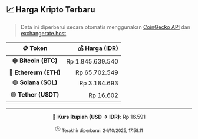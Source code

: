 

<!-- HARGA_KRIPTO -->
## 📈 Harga Kripto Terbaru

> Data ini diperbarui secara otomatis menggunakan [CoinGecko API](https://www.coingecko.com/) dan [exchangerate.host](https://exchangerate.host/)

<div align="center">

| 🪙 Token | 💰 Harga (IDR) |
|:------:|---------------:|
| 🟠 **Bitcoin (BTC)**   | Rp 1.845.639.540 |
| 🔵 **Ethereum (ETH)**  | Rp 65.702.549 |
| 🟣 **Solana (SOL)**    | Rp 3.184.693 |
| 🟢 **Tether (USDT)**   | Rp 16.602 |

---

💱 **Kurs Rupiah (USD → IDR)**: Rp 16.591

🕒 <sub>Terakhir diperbarui: 24/10/2025, 17.58.11</sub>

</div>
<!-- /HARGA_KRIPTO -->